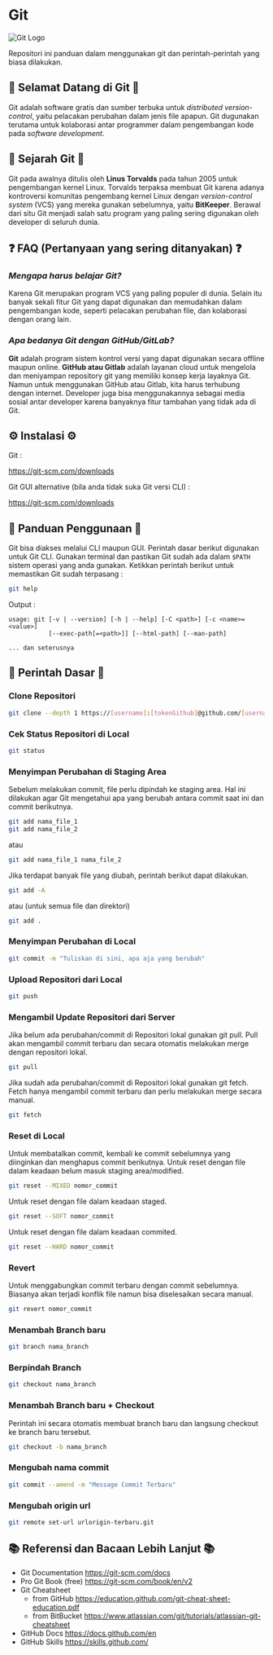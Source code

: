 # Git

![Git Logo](https://upload.wikimedia.org/wikipedia/commons/thumb/6/62/Git-logo-orange.svg/273px-Git-logo-orange.svg.png)

Repositori ini panduan dalam menggunakan git dan perintah-perintah yang biasa dilakukan.

## 🎉 Selamat Datang di Git 🎉

Git adalah software gratis dan sumber terbuka untuk *distributed version-control*, yaitu pelacakan perubahan dalam jenis file apapun. Git dugunakan terutama untuk kolaborasi antar programmer dalam pengembangan kode pada *software development*.

## 📜 Sejarah Git 📜

Git pada awalnya ditulis oleh **Linus Torvalds** pada tahun 2005 untuk pengembangan kernel Linux. Torvalds terpaksa membuat Git karena adanya kontroversi komunitas pengembang kernel Linux dengan *version-control system* (VCS) yang mereka gunakan sebelumnya, yaitu **BitKeeper**. Berawal dari situ Git menjadi salah satu program yang paling sering digunakan oleh developer di seluruh dunia.

## ❓ FAQ (Pertanyaan yang sering ditanyakan) ❓

### *Mengapa harus belajar Git?*

Karena Git merupakan program VCS yang paling populer di dunia. Selain itu banyak sekali fitur Git yang dapat digunakan dan memudahkan dalam pengembangan kode, seperti pelacakan perubahan file, dan kolaborasi dengan orang lain.

### *Apa bedanya Git dengan GitHub/GitLab?*

**Git** adalah program sistem kontrol versi yang dapat digunakan secara offline maupun online. **GitHub atau Gitlab** adalah layanan cloud untuk mengelola dan meniyampan repository git yang memiliki konsep kerja layaknya Git. Namun untuk menggunakan GitHub atau Gitlab, kita harus terhubung dengan internet. Developer juga bisa menggunakannya sebagai media sosial antar developer karena banyaknya fitur tambahan yang tidak ada di Git.

## ⚙ Instalasi ⚙

Git :

<https://git-scm.com/downloads>

Git GUI alternative (bila anda tidak suka Git versi CLI) :

<https://git-scm.com/downloads>

## 💨 Panduan Penggunaan 💨

Git bisa diakses melalui CLI maupun GUI. Perintah dasar berikut digunakan untuk Git CLI. Gunakan terminal dan pastikan Git sudah ada dalam ```$PATH``` sistem operasi yang anda gunakan. Ketikkan perintah berikut untuk memastikan Git sudah terpasang :

```bash
git help
```

Output :

```text
usage: git [-v | --version] [-h | --help] [-C <path>] [-c <name>=<value>]
           [--exec-path[=<path>]] [--html-path] [--man-path]

... dan seterusnya
```

## 🤖 Perintah Dasar 🤖

### Clone Repositori

```bash
git clone --depth 1 https://[username]:[tokenGithub]@github.com/[username]/[repositori]
```

### Cek Status Repositori di Local

```bash
git status
```

### Menyimpan Perubahan di Staging Area

Sebelum melakukan commit, file perlu dipindah ke staging area. Hal ini dilakukan agar Git mengetahui apa yang berubah antara commit saat ini dan commit berikutnya.

```bash
git add nama_file_1
git add nama_file_2
```

atau

```bash
git add nama_file_1 nama_file_2
```

Jika terdapat banyak file yang diubah, perintah berikut dapat dilakukan.

```bash
git add -A
```

atau (untuk semua file dan direktori)

```bash
git add .
```

### Menyimpan Perubahan di Local

```bash
git commit -m "Tuliskan di sini, apa aja yang berubah"
```

### Upload Repositori dari Local

```bash
git push
```

### Mengambil Update Repositori dari Server

Jika belum ada perubahan/commit di Repositori lokal gunakan git pull. Pull akan mengambil commit terbaru dan secara otomatis melakukan merge dengan repositori lokal.

```bash
git pull
```

Jika sudah ada perubahan/commit di Repositori lokal gunakan git fetch. Fetch hanya mengambil commit terbaru dan perlu melakukan merge secara manual.

```bash
git fetch
```

### Reset di Local

Untuk membatalkan commit, kembali ke commit sebelumnya yang diinginkan dan menghapus commit berikutnya.
Untuk reset dengan file dalam keadaan belum masuk staging area/modified.

```bash
git reset --MIXED nomor_commit
```

Untuk reset dengan file dalam keadaan staged.

```bash
git reset --SOFT nomor_commit
```

Untuk reset dengan file dalam keadaan commited.

```bash
git reset --HARD nomor_commit
```

### Revert

Untuk menggabungkan commit terbaru dengan commit sebelumnya. Biasanya akan terjadi konflik file namun bisa diselesaikan secara manual.

```bash
git revert nomor_commit
```

### Menambah Branch baru

```bash
git branch nama_branch
```

### Berpindah Branch

```bash
git checkout nama_branch
```

### Menambah Branch baru + Checkout

Perintah ini secara otomatis membuat branch baru dan langsung checkout ke branch baru tersebut.

```bash
git checkout -b nama_branch
```

### Mengubah nama commit

```bash
git commit --amend -m "Message Commit Terbaru"
```

### Mengubah origin url

```bash
git remote set-url urlorigin-terbaru.git
```

## 📚 Referensi dan Bacaan Lebih Lanjut 📚

- Git Documentation <https://git-scm.com/docs>
- Pro Git Book (free) <https://git-scm.com/book/en/v2>
- Git Cheatsheet
  - from GitHub <https://education.github.com/git-cheat-sheet-education.pdf>
  - from BitBucket <https://www.atlassian.com/git/tutorials/atlassian-git-cheatsheet>
- GitHub Docs <https://docs.github.com/en>
- GitHub Skills <https://skills.github.com/>
